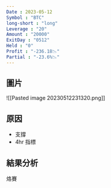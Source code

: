 ```yaml
---
Date : 2023-05-12
Symbol : "BTC"
long-short : "long"
Leverage : "20"
Amount : "20000"
ExitDay : "0512"
Held : "0"
Profit : "-236.18📉"
Partial : "-23.6%📉"
---
```


## 圖片
![[Pasted image 20230512231320.png]]

## 原因

- 支撐
- 4hr 指標

## 結果分析

烙賽